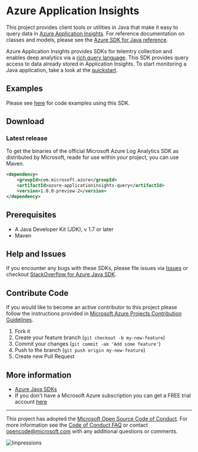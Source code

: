 # Azure Application Insights

This project provides client tools or utilities in Java that make it easy to query data in [Azure Application Insights](https://azure.microsoft.com/en-us/services/application-insights/). For reference documentation on classes and models, please see the [Azure SDK for Java reference](https://docs.microsoft.com/en-us/java/api/overview/azure/?view=azure-java-stable). 

Azure Application Insights provides SDKs for telemtry collection and enables deep analytics via a [rich query language](https://docs.loganalytics.io/index). This SDK provides query access to data already stored in Application Insights. To start monitoring a Java application, take a look at the [quickstart](https://docs.microsoft.com/en-us/azure/application-insights/app-insights-java-quick-start). 

## Examples

Please see [here](src/main/java/com/microsoft/azure/applicationinsights/query/samples) for code examples using this SDK. 

## Download

### Latest release

To get the binaries of the official Microsoft Azure Log Analytics SDK as distributed by Microsoft, reade for use within your project, you can use Maven.

[//]: # ({x-version-update-start;com.microsoft.azure:azure-applicationinsights-query;current})
```xml
<dependency>
    <groupId>com.microsoft.azure</groupId>
    <artifactId>azure-applicationinsights-query</artifactId>
    <version>1.0.0-preview-2</version>
</dependency>
```
[//]: # ({x-version-update-end})

## Prerequisites

- A Java Developer Kit (JDK), v 1.7 or later
- Maven

## Help and Issues

If you encounter any bugs with these SDKs, please file issues via [Issues](https://github.com/Azure/azure-sdk-for-java/issues) or checkout [StackOverflow for Azure Java SDK](http://stackoverflow.com/questions/tagged/azure-java-sdk).

## Contribute Code

If you would like to become an active contributor to this project please follow the instructions provided in [Microsoft Azure Projects Contribution Guidelines](http://azure.github.io/guidelines.html).

1. Fork it
2. Create your feature branch (`git checkout -b my-new-feature`)
3. Commit your changes (`git commit -am 'Add some feature'`)
4. Push to the branch (`git push origin my-new-feature`)
5. Create new Pull Request

## More information
- [Azure Java SDKs](https://docs.microsoft.com/java/azure/)
- If you don't have a Microsoft Azure subscription you can get a FREE trial account [here](http://go.microsoft.com/fwlink/?LinkId=330212)

---

This project has adopted the [Microsoft Open Source Code of Conduct](https://opensource.microsoft.com/codeofconduct/). For more information see the [Code of Conduct FAQ](https://opensource.microsoft.com/codeofconduct/faq/) or contact [opencode@microsoft.com](mailto:opencode@microsoft.com) with any additional questions or comments.

![Impressions](https://azure-sdk-impressions.azurewebsites.net/api/impressions/azure-sdk-for-java%2Fapplicationinsights%2Fdata-plane%2FREADME.png)
